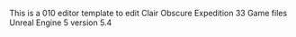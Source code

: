 This is a 010 editor template to edit Clair Obscure Expedition 33 Game files Unreal Engine 5 version 5.4
